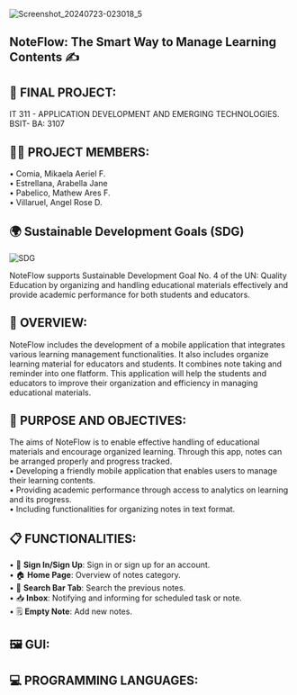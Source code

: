 ![Screenshot_20240723-023018_5](https://github.com/user-attachments/assets/9781a98b-50e1-43a1-a656-af3fce15ddf5)

## NoteFlow: The Smart Way to Manage Learning Contents ✍️

## 📃 FINAL PROJECT: 
IT 311 - APPLICATION DEVELOPMENT AND EMERGING TECHNOLOGIES.<br>
BSIT- BA: 3107<br>

## 👫👭 PROJECT MEMBERS:

• Comia, Mikaela Aeriel F.<br> 
• Estrellana, Arabella Jane <br> 
• Pabelico, Mathew Ares F. <br> 
• Villaruel, Angel Rose D. <br> 

## 🌍 Sustainable Development Goals (SDG)
![SDG](https://github.com/user-attachments/assets/9c6f87e1-2f56-4047-a9fb-aaa51ffe7792)


NoteFlow supports Sustainable Development Goal No. 4 of the UN: Quality Education by organizing and handling educational materials effectively and provide academic performance for both students and educators.<br>

## 📝 OVERVIEW:
NoteFlow includes the development of a mobile application that integrates various learning management functionalities. It also includes organize learning material for educators and students. It combines note taking and reminder into one flatform. This application will help the students and educators to improve their organization and efficiency in managing educational materials.<br>


## 📌 PURPOSE AND OBJECTIVES:
The aims of NoteFlow is to enable effective handling of educational materials and encourage organized learning. Through this app, notes can be arranged properly and progress tracked.<br>
• Developing a friendly mobile application that enables users to manage their learning contents.<br>
• Providing academic performance through access to analytics on learning and its progress.<br>
• Including functionalities for organizing notes in text format.<br>


## 📋 FUNCTIONALITIES:
• 🔑 **Sign In/Sign Up**: Sign in or sign up for an account.<br>
• 🏠 **Home Page**: Overview of notes category.<br>
• 🔎 **Search Bar Tab**: Search the previous notes.<br>
• 📥 **Inbox**: Notifying and informing for scheduled task or note.<br>
• 🗒️ **Empty Note**: Add new notes.<br>

## 🖼️ GUI:
## 💻 PROGRAMMING LANGUAGES:
